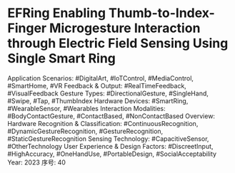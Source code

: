 # EFRing Enabling Thumb-to-Index-Finger Microgesture Interaction through Electric Field Sensing Using Single Smart Ring

Application Scenarios: #DigitalArt, #IoTControl, #MediaControl, #SmartHome, #VR
Feedback & Output: #RealTimeFeedback, #VisualFeedback
Gesture Types: #DirectionalGesture, #SingleHand, #Swipe, #Tap, #ThumbIndex
Hardware Devices: #SmartRing, #WearableSensor, #Wearables
Interaction Modalities: #BodyContactGesture, #ContactBased, #NonContactBased
Overview: Hardware
Recognition & Classification: #ContinuousRecognition, #DynamicGestureRecognition, #GestureRecognition, #StaticGestureRecognition
Sensing Technology: #CapacitiveSensor, #OtherTechnology
User Experience & Design Factors: #DiscreetInput, #HighAccuracy, #OneHandUse, #PortableDesign, #SocialAcceptability
Year: 2023
序号: 40